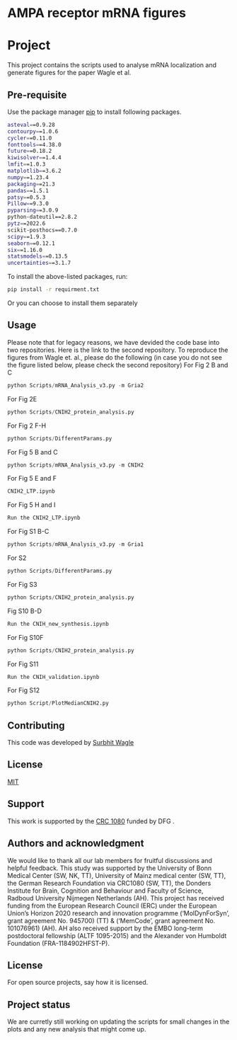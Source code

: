 # AMPA receptor mRNA figures


# Project

This project contains the scripts used to analyse mRNA localization and generate figures for the paper Wagle et al. 

## Pre-requisite

Use the package manager [pip](https://pip.pypa.io/en/stable/) to install following packages.

```bash
asteval==0.9.28
contourpy==1.0.6
cycler==0.11.0
fonttools==4.38.0
future==0.18.2
kiwisolver==1.4.4
lmfit==1.0.3
matplotlib==3.6.2
numpy==1.23.4
packaging==21.3
pandas==1.5.1
patsy==0.5.3
Pillow==9.3.0
pyparsing==3.0.9
python-dateutil==2.8.2
pytz==2022.6
scikit-posthocs==0.7.0
scipy==1.9.3
seaborn==0.12.1
six==1.16.0
statsmodels==0.13.5
uncertainties==3.1.7
```
To install the above-listed packages, run: 
```bash
pip install -r requirment.txt 
```
Or you can choose to install them separately
## Usage
Please note that for legacy reasons, we have devided the code base into two repositories.
Here is the link to the second repository. 
To reproduce the figures from Wagle et. al., please do the following
(in case you do not see the figure listed below, please check the second repository)
For Fig 2 B and C
```python
python Scripts/mRNA_Analysis_v3.py -m Gria2
```

For Fig 2E
```python
python Scripts/CNIH2_protein_analysis.py
```

For Fig 2 F-H
```python
python Scripts/DifferentParams.py
```

For Fig 5 B and C

```python
python Scripts/mRNA_Analysis_v3.py -m CNIH2
```

For Fig 5 E and F

```python
CNIH2_LTP.ipynb
```

For Fig 5 H and I

```python
Run the CNIH2_LTP.ipynb
```

For Fig S1 B-C
```python
python Scripts/mRNA_Analysis_v3.py -m Gria1
```

For S2
```python
python Scripts/DifferentParams.py
```

For Fig S3

```python
python Scripts/CNIH2_protein_analysis.py
```

Fig S10 B-D

```python
Run the CNIH_new_synthesis.ipynb
```

For Fig S10F

```python
python Scripts/CNIH2_protein_analysis.py
```

For Fig S11
```python
Run the CNIH_validation.ipynb
```

For Fig S12
```python
python Script/PlotMedianCNIH2.py
```

## Contributing

This code was developed by [Surbhit Wagle](https://sites.google.com/view/surbhitwagle/home)

## License

[MIT](https://choosealicense.com/licenses/mit/)
## Support
This work is supported by the [CRC 1080](https://www.crc1080.com) funded by DFG .


## Authors and acknowledgment
We would like to thank all our lab members for fruitful discussions and helpful feedback. This study was supported by the University of Bonn Medical Center (SW, NK, TT), University of Mainz medical center (SW, TT), the German Research Foundation via CRC1080 (SW, TT), the Donders Institute for Brain, Cognition and Behaviour and Faculty of Science, Radboud University Nijmegen Netherlands (AH). This project has received funding from the European Research Council (ERC) under the European Union’s Horizon 2020 research and innovation programme (‘MolDynForSyn’, grant agreement No. 945700) (TT) & (‘MemCode’, grant agreement No. 101076961) (AH). AH also received support by the EMBO long-term postdoctoral fellowship (ALTF 1095-2015) and the Alexander von Humboldt Foundation (FRA-1184902HFST-P).

## License
For open source projects, say how it is licensed.

## Project status
We are curretly still working on updating the scripts for small changes in the plots and any new analysis that might come up.
